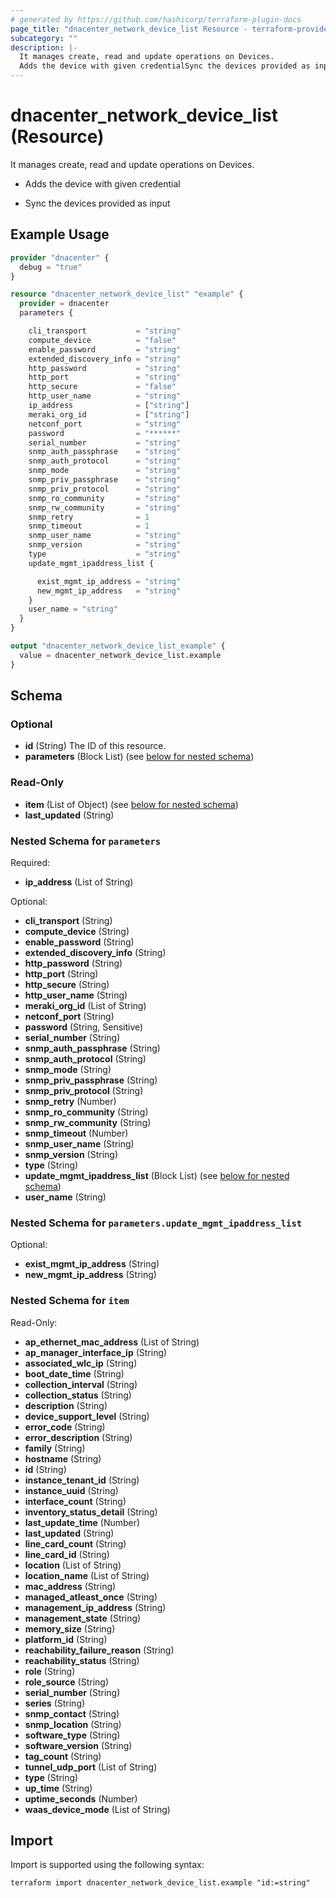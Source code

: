 ```yaml
---
# generated by https://github.com/hashicorp/terraform-plugin-docs
page_title: "dnacenter_network_device_list Resource - terraform-provider-dnacenter"
subcategory: ""
description: |-
  It manages create, read and update operations on Devices.
  Adds the device with given credentialSync the devices provided as input
---
```


# dnacenter_network_device_list (Resource)

It manages create, read and update operations on Devices.

- Adds the device with given credential

- Sync the devices provided as input

## Example Usage

```terraform
provider "dnacenter" {
  debug = "true"
}

resource "dnacenter_network_device_list" "example" {
  provider = dnacenter
  parameters {

    cli_transport           = "string"
    compute_device          = "false"
    enable_password         = "string"
    extended_discovery_info = "string"
    http_password           = "string"
    http_port               = "string"
    http_secure             = "false"
    http_user_name          = "string"
    ip_address              = ["string"]
    meraki_org_id           = ["string"]
    netconf_port            = "string"
    password                = "******"
    serial_number           = "string"
    snmp_auth_passphrase    = "string"
    snmp_auth_protocol      = "string"
    snmp_mode               = "string"
    snmp_priv_passphrase    = "string"
    snmp_priv_protocol      = "string"
    snmp_ro_community       = "string"
    snmp_rw_community       = "string"
    snmp_retry              = 1
    snmp_timeout            = 1
    snmp_user_name          = "string"
    snmp_version            = "string"
    type                    = "string"
    update_mgmt_ipaddress_list {

      exist_mgmt_ip_address = "string"
      new_mgmt_ip_address   = "string"
    }
    user_name = "string"
  }
}

output "dnacenter_network_device_list_example" {
  value = dnacenter_network_device_list.example
}
```

<!-- schema generated by tfplugindocs -->
## Schema

### Optional

- **id** (String) The ID of this resource.
- **parameters** (Block List) (see [below for nested schema](#nestedblock--parameters))

### Read-Only

- **item** (List of Object) (see [below for nested schema](#nestedatt--item))
- **last_updated** (String)

<a id="nestedblock--parameters"></a>
### Nested Schema for `parameters`

Required:

- **ip_address** (List of String)

Optional:

- **cli_transport** (String)
- **compute_device** (String)
- **enable_password** (String)
- **extended_discovery_info** (String)
- **http_password** (String)
- **http_port** (String)
- **http_secure** (String)
- **http_user_name** (String)
- **meraki_org_id** (List of String)
- **netconf_port** (String)
- **password** (String, Sensitive)
- **serial_number** (String)
- **snmp_auth_passphrase** (String)
- **snmp_auth_protocol** (String)
- **snmp_mode** (String)
- **snmp_priv_passphrase** (String)
- **snmp_priv_protocol** (String)
- **snmp_retry** (Number)
- **snmp_ro_community** (String)
- **snmp_rw_community** (String)
- **snmp_timeout** (Number)
- **snmp_user_name** (String)
- **snmp_version** (String)
- **type** (String)
- **update_mgmt_ipaddress_list** (Block List) (see [below for nested schema](#nestedblock--parameters--update_mgmt_ipaddress_list))
- **user_name** (String)

<a id="nestedblock--parameters--update_mgmt_ipaddress_list"></a>
### Nested Schema for `parameters.update_mgmt_ipaddress_list`

Optional:

- **exist_mgmt_ip_address** (String)
- **new_mgmt_ip_address** (String)



<a id="nestedatt--item"></a>
### Nested Schema for `item`

Read-Only:

- **ap_ethernet_mac_address** (List of String)
- **ap_manager_interface_ip** (String)
- **associated_wlc_ip** (String)
- **boot_date_time** (String)
- **collection_interval** (String)
- **collection_status** (String)
- **description** (String)
- **device_support_level** (String)
- **error_code** (String)
- **error_description** (String)
- **family** (String)
- **hostname** (String)
- **id** (String)
- **instance_tenant_id** (String)
- **instance_uuid** (String)
- **interface_count** (String)
- **inventory_status_detail** (String)
- **last_update_time** (Number)
- **last_updated** (String)
- **line_card_count** (String)
- **line_card_id** (String)
- **location** (List of String)
- **location_name** (List of String)
- **mac_address** (String)
- **managed_atleast_once** (String)
- **management_ip_address** (String)
- **management_state** (String)
- **memory_size** (String)
- **platform_id** (String)
- **reachability_failure_reason** (String)
- **reachability_status** (String)
- **role** (String)
- **role_source** (String)
- **serial_number** (String)
- **series** (String)
- **snmp_contact** (String)
- **snmp_location** (String)
- **software_type** (String)
- **software_version** (String)
- **tag_count** (String)
- **tunnel_udp_port** (List of String)
- **type** (String)
- **up_time** (String)
- **uptime_seconds** (Number)
- **waas_device_mode** (List of String)

## Import

Import is supported using the following syntax:

```shell
terraform import dnacenter_network_device_list.example "id:=string"
```
